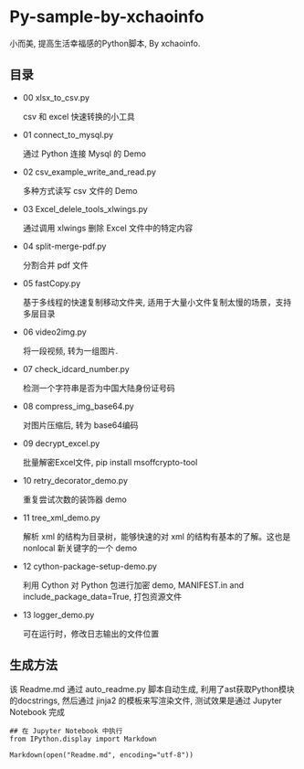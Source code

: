 # Py-sample-by-xchaoinfo

小而美, 提高生活幸福感的Python脚本, By xchaoinfo.                                    
## 目录


- 00 xlsx_to_csv.py
    
    csv 和 excel 快速转换的小工具

- 01 connect_to_mysql.py
    
    通过 Python 连接 Mysql 的 Demo

- 02 csv_example_write_and_read.py
    
    多种方式读写 csv 文件的 Demo

- 03 Excel_delele_tools_xlwings.py
    
    通过调用 xlwings 删除 Excel 文件中的特定内容

- 04 split-merge-pdf.py
    
    分割合并 pdf 文件

- 05 fastCopy.py
    
    基于多线程的快速复制移动文件夹, 适用于大量小文件复制太慢的场景，支持多层目录

- 06 video2img.py
    
    将一段视频, 转为一组图片.

- 07 check_idcard_number.py
    
    检测一个字符串是否为中国大陆身份证号码

- 08 compress_img_base64.py
    
    对图片压缩后, 转为 base64编码

- 09 decrypt_excel.py
    
    批量解密Excel文件, pip install msoffcrypto-tool

- 10 retry_decorator_demo.py
    
    重复尝试次数的装饰器 demo

- 11 tree_xml_demo.py
    
    解析 xml 的结构为目录树，能够快速的对 xml 的结构有基本的了解。这也是 nonlocal 新关键字的一个 demo

- 12 cython-package-setup-demo.py
    
    利用 Cython 对 Python 包进行加密 demo, MANIFEST.in and include_package_data=True, 打包资源文件

- 13 logger_demo.py
    
    可在运行时，修改日志输出的文件位置



## 生成方法

该 Readme.md 通过 auto_readme.py 脚本自动生成, 利用了ast获取Python模块的docstrings, 然后通过 jinja2 的模板来写渲染文件, 测试效果是通过 Jupyter Notebook 完成
```
## 在 Jupyter Notebook 中执行
from IPython.display import Markdown

Markdown(open("Readme.md", encoding="utf-8"))
```